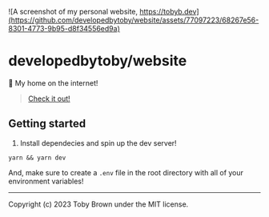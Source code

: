 ![A screenshot of my personal website, https://tobyb.dev](https://github.com/developedbytoby/website/assets/77097223/68267e56-8301-4773-9b95-d8f34556ed9a)


# developedbytoby/website

🏡 My home on the internet!
> [Check it out!](https://tobyb.dev)

## Getting started

1. Install dependecies and spin up the dev server!

```
yarn && yarn dev
```

And, make sure to create a `.env` file in the root directory with all of your environment variables!

---
Copyright (c) 2023 Toby Brown under the MIT license.
